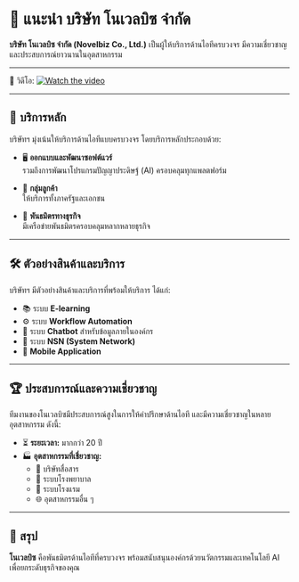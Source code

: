 
# 🌟 แนะนำ บริษัท โนเวลบิซ จำกัด

**บริษัท โนเวลบิซ จำกัด (Novelbiz Co., Ltd.)** เป็นผู้ให้บริการด้านไอทีครบวงจร มีความเชี่ยวชาญและประสบการณ์ยาวนานในอุตสาหกรรม

---

🎥 วิดีโอ: 
[![Watch the video](https://github.com/novelbiz/AI_Automation/blob/main/assets/thumbnail/novelbiz.jpg)](http://www.youtube.com/watch?v=a84K0mEzcjc)

---

## 💼 บริการหลัก

บริษัทฯ มุ่งเน้นให้บริการด้านไอทีแบบครบวงจร โดยบริการหลักประกอบด้วย:

* 🖥 **ออกแบบและพัฒนาซอฟต์แวร์**  
  รวมถึงการพัฒนาโปรแกรมปัญญาประดิษฐ์ (AI) ครอบคลุมทุกแพลตฟอร์ม  

* 👥 **กลุ่มลูกค้า**  
  ให้บริการทั้งภาครัฐและเอกชน  

* 🤝 **พันธมิตรทางธุรกิจ**  
  มีเครือข่ายพันธมิตรครอบคลุมหลากหลายธุรกิจ  

---

## 🛠 ตัวอย่างสินค้าและบริการ

บริษัทฯ มีตัวอย่างสินค้าและบริการที่พร้อมให้บริการ ได้แก่:

* 📚 ระบบ **E-learning**  
* ⚙️ ระบบ **Workflow Automation**
* 💬 ระบบ **Chatbot** สำหรับข้อมูลภายในองค์กร   
* 🔗 ระบบ **NSN (System Network)**  
* 📱 **Mobile Application**  

---

## 🏆 ประสบการณ์และความเชี่ยวชาญ

ทีมงานของโนเวลบิซมีประสบการณ์สูงในการให้คำปรึกษาด้านไอที และมีความเชี่ยวชาญในหลายอุตสาหกรรม ดังนี้:

* ⏳ **ระยะเวลา:** มากกว่า 20 ปี  
* 🏭 **อุตสาหกรรมที่เชี่ยวชาญ:**  
  * 📡 บริษัทสื่อสาร  
  * 🏥 ระบบโรงพยาบาล  
  * 🏨 ระบบโรงแรม  
  * 🌐 อุตสาหกรรมอื่น ๆ  

---

## 📌 สรุป

**โนเวลบิซ** คือพันธมิตรด้านไอทีที่ครบวงจร พร้อมสนับสนุนองค์กรด้วยนวัตกรรมและเทคโนโลยี AI เพื่อยกระดับธุรกิจของคุณ

